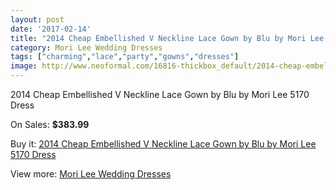 ```yaml
---
layout: post
date: '2017-02-14'
title: "2014 Cheap Embellished V Neckline Lace Gown by Blu by Mori Lee 5170 Dress"
category: Mori Lee Wedding Dresses
tags: ["charming","lace","party","gowns","dresses"]
image: http://www.neoformal.com/16816-thickbox_default/2014-cheap-embellished-v-neckline-lace-gown-by-blu-by-mori-lee-5170-dress.jpg
---
```

2014 Cheap Embellished V Neckline Lace Gown by Blu by Mori Lee 5170 Dress

On Sales: **$383.99**
<a href="https://www.neoformal.com/en/mori-lee-wedding-dresses-2014/5561-2014-cheap-embellished-v-neckline-lace-gown-by-blu-by-mori-lee-5170-dress.html"><amp-img layout="responsive" width="600" height="600" src="//www.neoformal.com/16816-thickbox_default/2014-cheap-embellished-v-neckline-lace-gown-by-blu-by-mori-lee-5170-dress.jpg" alt="2014 Cheap Embellished V Neckline Lace Gown by Blu by Mori Lee 5170 Dress 0" /></a>
<a href="https://www.neoformal.com/en/mori-lee-wedding-dresses-2014/5561-2014-cheap-embellished-v-neckline-lace-gown-by-blu-by-mori-lee-5170-dress.html"><amp-img layout="responsive" width="600" height="600" src="//www.neoformal.com/16817-thickbox_default/2014-cheap-embellished-v-neckline-lace-gown-by-blu-by-mori-lee-5170-dress.jpg" alt="2014 Cheap Embellished V Neckline Lace Gown by Blu by Mori Lee 5170 Dress 1" /></a>
<a href="https://www.neoformal.com/en/mori-lee-wedding-dresses-2014/5561-2014-cheap-embellished-v-neckline-lace-gown-by-blu-by-mori-lee-5170-dress.html"><amp-img layout="responsive" width="600" height="600" src="//www.neoformal.com/16818-thickbox_default/2014-cheap-embellished-v-neckline-lace-gown-by-blu-by-mori-lee-5170-dress.jpg" alt="2014 Cheap Embellished V Neckline Lace Gown by Blu by Mori Lee 5170 Dress 2" /></a>
<a href="https://www.neoformal.com/en/mori-lee-wedding-dresses-2014/5561-2014-cheap-embellished-v-neckline-lace-gown-by-blu-by-mori-lee-5170-dress.html"><amp-img layout="responsive" width="600" height="600" src="//www.neoformal.com/16819-thickbox_default/2014-cheap-embellished-v-neckline-lace-gown-by-blu-by-mori-lee-5170-dress.jpg" alt="2014 Cheap Embellished V Neckline Lace Gown by Blu by Mori Lee 5170 Dress 3" /></a>
<a href="https://www.neoformal.com/en/mori-lee-wedding-dresses-2014/5561-2014-cheap-embellished-v-neckline-lace-gown-by-blu-by-mori-lee-5170-dress.html"><amp-img layout="responsive" width="600" height="600" src="//www.neoformal.com/16820-thickbox_default/2014-cheap-embellished-v-neckline-lace-gown-by-blu-by-mori-lee-5170-dress.jpg" alt="2014 Cheap Embellished V Neckline Lace Gown by Blu by Mori Lee 5170 Dress 4" /></a>
<a href="https://www.neoformal.com/en/mori-lee-wedding-dresses-2014/5561-2014-cheap-embellished-v-neckline-lace-gown-by-blu-by-mori-lee-5170-dress.html"><amp-img layout="responsive" width="600" height="600" src="//www.neoformal.com/16821-thickbox_default/2014-cheap-embellished-v-neckline-lace-gown-by-blu-by-mori-lee-5170-dress.jpg" alt="2014 Cheap Embellished V Neckline Lace Gown by Blu by Mori Lee 5170 Dress 5" /></a>

Buy it: [2014 Cheap Embellished V Neckline Lace Gown by Blu by Mori Lee 5170 Dress](https://www.neoformal.com/en/mori-lee-wedding-dresses-2014/5561-2014-cheap-embellished-v-neckline-lace-gown-by-blu-by-mori-lee-5170-dress.html "2014 Cheap Embellished V Neckline Lace Gown by Blu by Mori Lee 5170 Dress")

View more: [Mori Lee Wedding Dresses](https://www.neoformal.com/en/67-mori-lee-wedding-dresses-2014 "Mori Lee Wedding Dresses")
